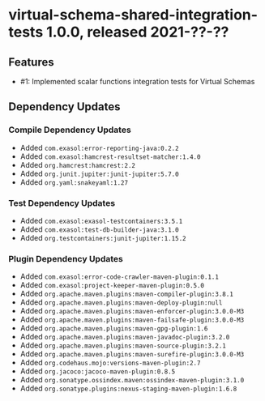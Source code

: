 # virtual-schema-shared-integration-tests 1.0.0, released 2021-??-??

## Features

* #1: Implemented scalar functions integration tests for Virtual Schemas

## Dependency Updates

### Compile Dependency Updates

* Added `com.exasol:error-reporting-java:0.2.2`
* Added `com.exasol:hamcrest-resultset-matcher:1.4.0`
* Added `org.hamcrest:hamcrest:2.2`
* Added `org.junit.jupiter:junit-jupiter:5.7.0`
* Added `org.yaml:snakeyaml:1.27`

### Test Dependency Updates

* Added `com.exasol:exasol-testcontainers:3.5.1`
* Added `com.exasol:test-db-builder-java:3.1.0`
* Added `org.testcontainers:junit-jupiter:1.15.2`

### Plugin Dependency Updates

* Added `com.exasol:error-code-crawler-maven-plugin:0.1.1`
* Added `com.exasol:project-keeper-maven-plugin:0.5.0`
* Added `org.apache.maven.plugins:maven-compiler-plugin:3.8.1`
* Added `org.apache.maven.plugins:maven-deploy-plugin:null`
* Added `org.apache.maven.plugins:maven-enforcer-plugin:3.0.0-M3`
* Added `org.apache.maven.plugins:maven-failsafe-plugin:3.0.0-M3`
* Added `org.apache.maven.plugins:maven-gpg-plugin:1.6`
* Added `org.apache.maven.plugins:maven-javadoc-plugin:3.2.0`
* Added `org.apache.maven.plugins:maven-source-plugin:3.2.1`
* Added `org.apache.maven.plugins:maven-surefire-plugin:3.0.0-M3`
* Added `org.codehaus.mojo:versions-maven-plugin:2.7`
* Added `org.jacoco:jacoco-maven-plugin:0.8.5`
* Added `org.sonatype.ossindex.maven:ossindex-maven-plugin:3.1.0`
* Added `org.sonatype.plugins:nexus-staging-maven-plugin:1.6.8`
